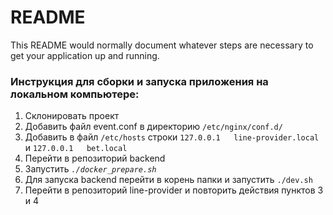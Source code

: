 # README

This README would normally document whatever steps are necessary to get your application up and running.

### Инструкция для сборки и запуска приложения на локальном компьютере:

1. Склонировать проект
2. Добавить файл event.conf в директорию `/etc/nginx/conf.d/`
3. Добавить в файл `/etc/hosts` строки `127.0.0.1   line-provider.local` и `127.0.0.1   bet.local`
4. Перейти в репозиторий backend
5. Запустить *`./docker_prepare.sh`*
6. Для запуска backend перейти в корень папки и запустить `./dev.sh`
7. Перейти в репозиторий line-provider и повторить действия пунктов 3 и 4
